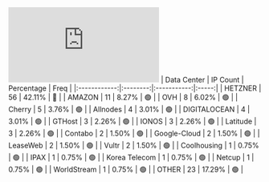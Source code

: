 ![Diagramm](https://github.com/111STAVR111/props/blob/main/Celestia/Mainnet/Decentralization/1/README.md)
| Data Center | IP Count | Percentage | Freq |
|:------------:|:--------:|:-----------:|:-----:|
| HETZNER | 56 | 42.11% | 🔴 |
| AMAZON | 11 | 8.27% | 🟢 |
| OVH | 8 | 6.02% | 🟢 |
| Cherry | 5 | 3.76% | 🟢 |
| Allnodes | 4 | 3.01% | 🟢 |
| DIGITALOCEAN | 4 | 3.01% | 🟢 |
| GTHost | 3 | 2.26% | 🟢 |
| IONOS | 3 | 2.26% | 🟢 |
| Latitude | 3 | 2.26% | 🟢 |
| Contabo | 2 | 1.50% | 🟢 |
| Google-Cloud | 2 | 1.50% | 🟢 |
| LeaseWeb | 2 | 1.50% | 🟢 |
| Vultr | 2 | 1.50% | 🟢 |
| Coolhousing | 1 | 0.75% | 🟢 |
| IPAX | 1 | 0.75% | 🟢 |
| Korea Telecom | 1 | 0.75% | 🟢 |
| Netcup | 1 | 0.75% | 🟢 |
| WorldStream | 1 | 0.75% | 🟢 |
| OTHER | 23 | 17.29% | 🟢 |